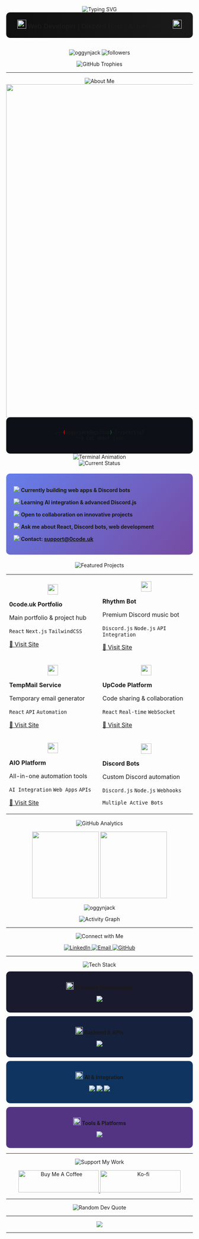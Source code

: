 <!-- Profile Visit Tracker - Logs to Discord -->
<img src="https://oggynjack.onrender.com/pixel.gif" style="display:none;" alt="" width="1" height="1" />

<div align="center">
  <img src="https://readme-typing-svg.demolab.com?font=Protest+Strike&weight=700&size=36&duration=2500&pause=1000&color=00D9FF&center=true&vCenter=true&random=false&width=700&lines=oggynjack+%7C+Web+Developer;Discord+Bot+Developer;AI+%26+Automation+Enthusiast;Building+Digital+Experiences" alt="Typing SVG" />
</div>

<div align="center" style="background: linear-gradient(90deg, #0f0f0f 0%, #1a1a1a 100%); padding: 20px; border-radius: 10px;">
  <img src="https://img.icons8.com/fluency/48/code.png" width="24" height="24"/> 
  <strong style="font-family: 'Protest Strike', sans-serif; font-size: 18px;">Web Developer | Discord Bots | AI Integration</strong>
  <img src="https://img.icons8.com/fluency/48/bot.png" width="24" height="24"/>
</div>

<br>

<p align="center">
  <img src="https://komarev.com/ghpvc/?username=oggynjack&label=Profile%20views&color=0e75b6&style=for-the-badge" alt="oggynjack" />
  <img src="https://img.shields.io/github/followers/oggynjack?label=Followers&style=for-the-badge&color=blue" alt="followers" />
</p>

<p align="center">
  <img src="https://github-profile-trophy.vercel.app/?username=oggynjack&theme=discord&no-frame=true&no-bg=true&margin-w=10&column=8&title=Stars,Followers,Repositories,Commit,PullRequest,Issues,Reviews,Experience&rank=SECRET,SSS,SS,S,AAA,AA,A,B,C&v=2" alt="GitHub Trophies" />
</p>

---

<div align="center">
  <img src="https://readme-typing-svg.demolab.com?font=Protest+Strike&weight=700&size=28&duration=1000&pause=5000&color=FFD700&center=true&vCenter=true&width=250&lines=About+Me" alt="About Me" />
</div>

<img src="https://user-images.githubusercontent.com/74038190/212284100-561aa473-3905-4a80-b561-0d28506553ee.gif" width="900">

<div align="center" style="background: #0d1117; padding: 20px; border-radius: 10px;">

```bash
┌──(oggynjack㉿github)-[~/profile]
└─$ cat about.json
```

</div>

<div align="center">

<img src="https://readme-typing-svg.demolab.com?font=JetBrains+Mono&weight=500&size=18&duration=3000&pause=1000&color=00FF41&multiline=true&repeat=false&width=800&height=400&lines=%7B;++%22developer%22%3A+%22oggynjack%22%2C;++%22focus%22%3A+%5B;++++%22Web+Development%22%2C;++++%22Discord+Bot+Development%22%2C;++++%22AI+Integration%22;++%5D%2C;++%22specialties%22%3A+%5B;++++%22React%22%2C;++++%22Next.js%22%2C;++++%22Discord.js%22%2C;++++%22API+Development%22;++%5D%2C;++%22tools%22%3A+%5B%22Git%22%2C+%22VS+Code%22%2C+%22Postman%22%5D;%7D" alt="Terminal Animation" />

</div>

<div align="center">
  <img src="https://readme-typing-svg.demolab.com?font=Protest+Strike&weight=700&size=28&duration=1000&pause=5000&color=FF6B6B&center=true&vCenter=true&width=300&lines=Current+Status" alt="Current Status" />
</div>

<div style="background: linear-gradient(135deg, #667eea 0%, #764ba2 100%); padding: 20px; border-radius: 10px; margin: 20px 0;">

<img src="https://img.icons8.com/fluency/20/laptop-coding.png"/> **Currently building web apps & Discord bots**

<img src="https://img.icons8.com/fluency/20/book.png"/> **Learning AI integration & advanced Discord.js**

<img src="https://img.icons8.com/fluency/20/handshake.png"/> **Open to collaboration on innovative projects**

<img src="https://img.icons8.com/fluency/20/chat.png"/> **Ask me about React, Discord bots, web development**

<img src="https://img.icons8.com/fluency/20/email.png"/> **Contact: support@0code.uk**

</div>

<div align="center">
  <img src="https://readme-typing-svg.demolab.com?font=Protest+Strike&weight=700&size=28&duration=1000&pause=5000&color=4CAF50&center=true&vCenter=true&width=350&lines=Featured+Projects" alt="Featured Projects" />
</div>

<div align="center">

<table>
<tr>
<td width="50%">

<p align="center"><img src="https://img.icons8.com/fluency/32/domain.png" width="28"/></p>

**0code.uk Portfolio**

Main portfolio & project hub

`React` `Next.js` `TailwindCSS`

[🔗 Visit Site](https://0code.uk)

</td>
<td width="50%">

<p align="center"><img src="https://img.icons8.com/fluency/32/musical-notes.png" width="28"/></p>

**Rhythm Bot**

Premium Discord music bot

`Discord.js` `Node.js` `API Integration`

[🔗 Visit Site](https://rhythm.0code.uk)

</td>
</tr>
<tr>
<td width="50%">

<p align="center"><img src="https://img.icons8.com/fluency/32/email.png" width="28"/></p>

**TempMail Service**

Temporary email generator

`React` `API` `Automation`

[🔗 Visit Site](https://tempmail.0code.uk)

</td>
<td width="50%">

<p align="center"><img src="https://img.icons8.com/fluency/32/code.png" width="28"/></p>

**UpCode Platform**

Code sharing & collaboration

`React` `Real-time` `WebSocket`

[🔗 Visit Site](https://upcode.0code.uk)

</td>
</tr>
<tr>
<td width="50%">

<p align="center"><img src="https://img.icons8.com/fluency/32/artificial-intelligence.png" width="28"/></p>

**AIO Platform**

All-in-one automation tools

`AI Integration` `Web Apps` `APIs`

[🔗 Visit Site](https://aio.0code.uk)

</td>
<td width="50%">

<p align="center"><img src="https://img.icons8.com/fluency/32/bot.png" width="28"/></p>

**Discord Bots**

Custom Discord automation

`Discord.js` `Node.js` `Webhooks`

`Multiple Active Bots`

</td>
</tr>
</table>

</div>

<div align="center">
  <img src="https://readme-typing-svg.demolab.com?font=Protest+Strike&weight=700&size=28&duration=1000&pause=5000&color=00D9FF&center=true&vCenter=true&width=350&lines=GitHub+Analytics" alt="GitHub Analytics" />
</div>

<p align="center">
  <img height="180em" src="https://github-readme-stats.vercel.app/api?username=oggynjack&show_icons=true&theme=tokyonight&include_all_commits=true&count_private=false&hide_border=true&bg_color=0D1117"/>
  <img height="180em" src="https://github-readme-stats.vercel.app/api/top-langs/?username=oggynjack&layout=compact&langs_count=8&theme=tokyonight&hide_border=true&bg_color=0D1117&hide=SCSS,CSS,Batchfile,Dockerfile"/>
</p>

<p align="center">
  <img src="https://github-readme-streak-stats.herokuapp.com/?user=oggynjack&theme=tokyonight&hide_border=true&background=0D1117&cache_seconds=1800" alt="oggynjack" />
</p>

<p align="center">
  <img src="https://github-readme-activity-graph.vercel.app/graph?username=oggynjack&theme=tokyo-night&hide_border=true&bg_color=0D1117" alt="Activity Graph">
</p>



---

<div align="center">
  <img src="https://readme-typing-svg.demolab.com?font=Protest+Strike&weight=700&size=28&duration=1000&pause=5000&color=FF6B9D&center=true&vCenter=true&width=350&lines=Connect+with+Me" alt="Connect with Me" />
</div>

<p align="center">
  <a href="https://linkedin.com/in/lakhwindersinghkaler" target="_blank">
    <img src="https://img.shields.io/badge/LinkedIn-0077B5?style=for-the-badge&logo=linkedin&logoColor=white" alt="LinkedIn"/>
  </a>
  <a href="mailto:support@0code.uk">
    <img src="https://img.shields.io/badge/Gmail-D14836?style=for-the-badge&logo=gmail&logoColor=white" alt="Email"/>
  </a>
  <a href="https://github.com/oggynjack" target="_blank">
    <img src="https://img.shields.io/badge/GitHub-100000?style=for-the-badge&logo=github&logoColor=white" alt="GitHub"/>
  </a>
</p>

---

<div align="center">
  <img src="https://readme-typing-svg.demolab.com?font=Protest+Strike&weight=700&size=28&duration=1000&pause=5000&color=9D50BB&center=true&vCenter=true&width=250&lines=Tech+Stack" alt="Tech Stack" />
</div>

<div align="center">

<div style="background: #1a1a2e; padding: 15px; border-radius: 10px; margin: 10px 0;">

<p><img src="https://img.icons8.com/fluency/24/monitor.png" width="20" height="20"/> <strong>Frontend Development</strong></p>
<p>
  <img src="https://skillicons.dev/icons?i=react,nextjs,javascript,typescript,html,css,tailwind,bootstrap" />
</p>

</div>

<div style="background: #16213e; padding: 15px; border-radius: 10px; margin: 10px 0;">

<p><img src="https://img.icons8.com/fluency/24/server.png" width="20" height="20"/> <strong>Backend & APIs</strong></p>
<p>
  <img src="https://skillicons.dev/icons?i=nodejs,express,discord,bots" />
</p>

</div>

<div style="background: #0f3460; padding: 15px; border-radius: 10px; margin: 10px 0;">

<p><img src="https://img.icons8.com/fluency/24/artificial-intelligence.png" width="20" height="20"/> <strong>AI & Integration</strong></p>
<p>
  <img src="https://img.shields.io/badge/OpenAI-412991?style=for-the-badge&logo=openai&logoColor=white" />
  <img src="https://img.shields.io/badge/AI_APIs-FF6B6B?style=for-the-badge&logo=robot&logoColor=white" />
  <img src="https://img.shields.io/badge/Automation-4CAF50?style=for-the-badge&logo=zapier&logoColor=white" />
</p>

</div>

<div style="background: #533483; padding: 15px; border-radius: 10px; margin: 10px 0;">

<p><img src="https://img.icons8.com/fluency/24/toolbox.png" width="20" height="20"/> <strong>Tools & Platforms</strong></p>
<p>
  <img src="https://skillicons.dev/icons?i=git,github,vscode,postman,vercel,netlify" />
</p>

</div>

</div>

---

<div align="center">
  <img src="https://readme-typing-svg.demolab.com?font=Protest+Strike&weight=700&size=28&duration=1000&pause=5000&color=FFEB3B&center=true&vCenter=true&width=350&lines=Support+My+Work" alt="Support My Work" />
</div>

<p align="center">
  <a href="https://www.buymeacoffee.com/oggynjack" target="_blank">
    <img src="https://cdn.buymeacoffee.com/buttons/v2/default-yellow.png" height="60" width="217" alt="Buy Me A Coffee" />
  </a>
  <a href="https://ko-fi.com/oggynjack" target="_blank">
    <img src="https://cdn.ko-fi.com/cdn/kofi3.png?v=3" height="60" width="217" alt="Ko-fi" />
  </a>
</p>

---

<div align="center">
  <img src="https://quotes-github-readme.vercel.app/api?type=horizontal&theme=tokyonight" alt="Random Dev Quote"/>
</div>

---

<p align="center">
  <img src="https://capsule-render.vercel.app/api?type=waving&color=gradient&height=100&section=footer"/>
</p>

---

<!-- 
✅ VISITOR TRACKING ACTIVE
Tracking pixel: https://oggynjack.onrender.com/pixel.gif
This logs profile visits with IP, location, device, and timestamp data to Discord.
-->
